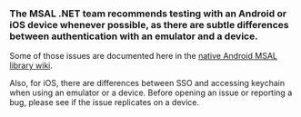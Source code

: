 ### The MSAL .NET team recommends testing with an Android or iOS device whenever possible, as there are subtle differences between authentication with an emulator and a device.

Some of those issues are documented here in the [native Android MSAL library wiki](https://github.com/AzureAD/microsoft-authentication-library-for-android/wiki/Android-Emulator-with-MSAL). 

Also, for iOS, there are differences between SSO and accessing keychain when using an emulator or a device. Before opening an issue or reporting a bug, please see if the issue replicates on a device. 